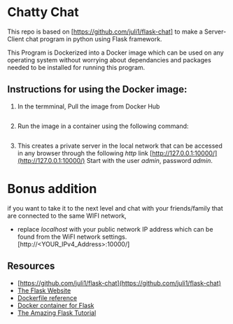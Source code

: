 # Chatty Chat

This repo is based on [https://github.com/juli1/flask-chat] to make a Server-Client chat program in python using Flask framework. 

This Program is Dockerized into a Docker image which can be used on any operating system without worrying about dependancies and packages 
needed to be installed for running this program.

## Instructions for using the Docker image:
1) In the termminal, Pull the image from Docker Hub

```bash

```

2) Run the image in a container using the following command:

```bash

```

3) This creates a private server in the local network that can be accessed in any browser through the following *http* link 
[http://127.0.0.1:10000/](http://127.0.0.1:10000/)
Start with the user *admin*, password *admin*.


# Bonus addition
if you want to take it to the next level and chat with your friends/family that are connected to the same WIFI network, 
* replace *localhost* with your public network IP address which can be found from the WiFI network settings.
[http://<YOUR_IPv4_Address>:10000/]



## Resources

* [https://github.com/juli1/flask-chat](https://github.com/juli1/flask-chat)
* [The Flask Website](http://flask.pocoo.org/)
* [Dockerfile reference](https://docs.docker.com/engine/reference/builder/)
* [Docker container for Flask](http://containertutorials.com/docker-compose/flask-simple-app.html)
* [The Amazing Flask Tutorial](https://blog.miguelgrinberg.com/post/the-flask-mega-tutorial-part-i-hello-world)
